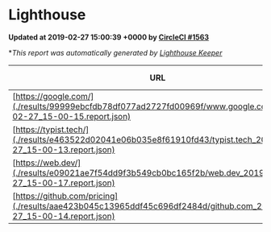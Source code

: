 
# Lighthouse

**Updated at 2019-02-27 15:00:39 +0000 by [CircleCI #1563](https://circleci.com/gh/ItinerisLtd/lighthouse-keeper-example/1563)**

**This report was automatically generated by [Lighthouse Keeper](https://github.com/itinerisltd/lighthouse-keeper)*

| URL | Performance | Accessibility | Best Practices | SEO | PWA | Updated At |
| --- | --- | --- | --- | --- | --- | --- |
| [https://google.com/](./results/99999ebcfdb78df077ad2727fd00969f/www.google.com_2019-02-27_15-00-15.report.json) | 0.95 | 0.71 | 0.93 | 0.8 | 0.58 | 2019-02-27T15:00:15.971Z |
| [https://typist.tech/](./results/e463522d02041e06b035e8f61910fd43/typist.tech_2019-02-27_15-00-13.report.json) | 1 |  |  |  |  | 2019-02-27T15:00:13.556Z |
| [https://web.dev/](./results/e09021ae7f54dd9f3b549cb0bc165f2b/web.dev_2019-02-27_15-00-17.report.json) | 0.94 | 0.93 | 1 | 0.91 | 1 | 2019-02-27T15:00:17.604Z |
| [https://github.com/pricing](./results/aae423b045c13965ddf45c696df2484d/github.com_2019-02-27_15-00-14.report.json) | 0.8 | 0.89 | 0.93 | 0.9 | 0.58 | 2019-02-27T15:00:14.004Z |

